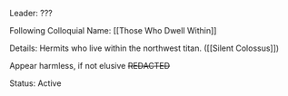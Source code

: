Leader: ???

Following Colloquial Name:
[[Those Who Dwell Within]]

Details:
Hermits who live within the northwest titan. ([[Silent Colossus]])

Appear harmless, if not elusive ~~REDACTED~~

Status:
Active